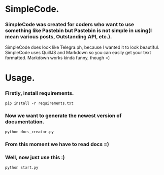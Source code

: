 # SimpleCode.
### SimpleCode was created for coders who want to use something like Pastebin but Pastebin is not simple in using(I mean various posts, Outstanding API, etc.).
SimpleCode does look like Telegra.ph, because I wanted it to look beautiful.
SimpleCode uses QuillJS and Markdown so you can easily get your text formatted.
Markdown works kinda funny, though =)
# Usage.
### Firstly, install requirements.
``` pip install -r requirements.txt ```
### Now we want to generate the newest version of documentation.
``` python docs_creator.py ```
### From this moment we have to read docs =)
### Well, now just use this :)
```python start.py```